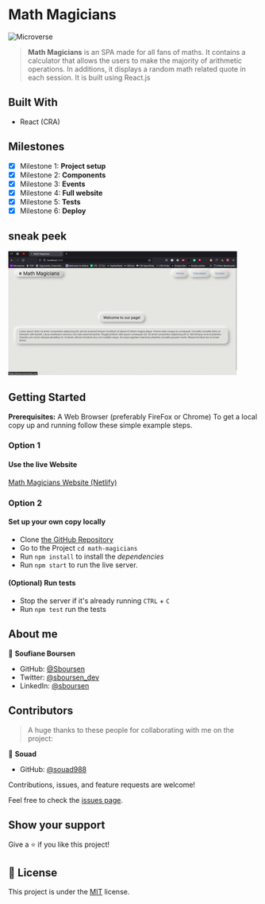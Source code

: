 # Math Magicians

![Microverse](https://img.shields.io/badge/Microverse-blueviolet)

> **Math Magicians** is an SPA made for all fans of maths. It contains a calculator that allows the users to make the majority of arithmetic operations. In additions, it displays a random math related quote in each session.
> It is built using React.js

## Built With

- React (CRA)

## Milestones

- [x] Milestone 1: **Project setup**
- [x] Milestone 2: **Components**
- [x] Milestone 3: **Events**
- [x] Milestone 4: **Full website**
- [x] Milestone 5: **Tests**
- [x] Milestone 6: **Deploy**

## sneak peek

![Application screenshot](./docs/math-magicians.gif)

## Getting Started

**Prerequisites:** A Web Browser (preferably FireFox or Chrome)
To get a local copy up and running follow these simple example steps.

### **Option 1**

#### Use the live Website

[Math Magicians Website (Netlify)](https://deploy-preview-7--monumental-caramel-f6ef58.netlify.app/)

### **Option 2**

#### Set up your own copy locally

- Clone [the GitHub Repository](https://github.com/Sboursen/math-magicians.git)
- Go to the Project `cd math-magicians`
- Run `npm install` to install the _dependencies_
- Run `npm start` to run the live server.

#### (Optional) Run tests

- Stop the server if it's already running `CTRL` + `C`
- Run `npm test` run the tests

## About me

👤 **Soufiane Boursen**

- GitHub: [@Sboursen](https://github.com/Sboursen)
- Twitter: [@sboursen_dev](https://twitter.com/sboursen_dev)
- LinkedIn: [@sboursen](https://linkedin.com/in/sboursen)

## Contributors

> A huge thanks to these people for collaborating with me on the project:

👤 **Souad**

- GitHub: [@souad988](https://github.com/souad988)

Contributions, issues, and feature requests are welcome!

Feel free to check the [issues page](../../issues/).

## Show your support

Give a ⭐️ if you like this project!

## 📝 License

This project is under the [MIT](./LICENSE) license.
